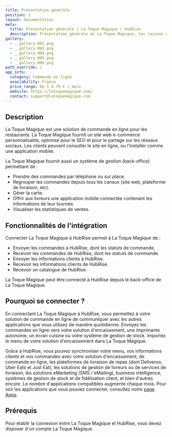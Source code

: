 ```yaml
---
title: Présentation générale
position: 1
layout: documentation
meta:
  title: Présentation générale | La Toque Magique | HubRise
  description: Présentation générale de La Toque Magique, les raisons de connecter La Toque Magique à HubRise et les fonctionnalités de l'intégration avec HubRise.
gallery:
  - __gallery-001.png
  - __gallery-002.png
  - __gallery-004.png
  - __gallery-005.png
  - __gallery-006.png
path_override: /
app_info:
  category: Commande en ligne
  availability: France
  price_range: De 5 à 79 € / mois
  website: https://latoquemagique.com/
  contact: support@latoquemagique.com
---
```


## Description

La Toque Magique est une solution de commande en ligne pour les restaurants. La Toque Magique fournit un site web e-commerce personnalisable, optimisé pour le SEO et pour le partage sur les réseaux sociaux. Les clients peuvent consulter le site en ligne, ou l'installer comme une application mobile.

La Toque Magique fournit aussi un système de gestion (back-office) permettant de :

- Prendre des commandes par téléphone ou sur place.
- Regrouper les commandes depuis tous les canaux (site web, plateforme de livraison, etc).
- Gérer la carte.
- Offrir aux livreurs une application mobile connectée contenant les informations de leur tournée.
- Visualiser les statistiques de ventes.

## Fonctionnalités de l'intégration

Connecter La Toque Magique à HubRise permet à La Toque Magique de :

- Envoyer les commandes à HubRise, dont les statuts de commande.
- Recevoir les commandes de HubRise, dont les statuts de commande.
- Envoyer les informations clients à HubRise.
- Recevoir les informations clients de HubRise.
- Recevoir un catalogue de HubRise.

La Toque Magique peut être connecté à HubRise depuis le back-office de La Toque Magique.

## Pourquoi se connecter ?

En connectant La Toque Magique à HubRise, vous permettez à votre solution de commande en ligne de communiquer avec les autres applications que vous utilisez de manière quotidienne. Envoyez les commandes en ligne vers votre solution d'encaissement, une imprimante autonome, un écran cuisine ou votre système de gestion de stock. Importez le menu de votre solution d'encaissement dans La Toque Magique.

Grâce à HubRise, vous pouvez synchroniser votre menu, vos informations clients et vos commandes avec votre solution d'encaissement, de commande en ligne, les plateformes de livraison de repas (dont Deliveroo, Uber Eats et Just Eat), les solutions de gestion de livreurs ou de services de livraison, les solutions eMarketing (SMS / eMailing), business intelligence, systèmes de gestion de stock et de fidélisation client, et bien d'autres encore. Le nombre d'applications compatibles augmente chaque mois. Pour voir les applications que vous pouvez connecter, consultez notre [page Apps](/apps).

## Prérequis

Pour établir la connexion entre La Toque Magique et HubRise, vous devez disposer d'un compte La Toque Magique.
